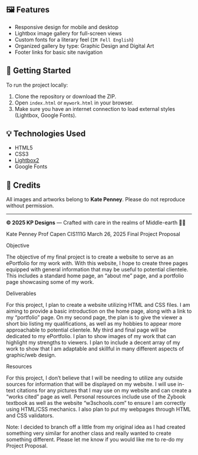## 🖼 Features

- Responsive design for mobile and desktop
- Lightbox image gallery for full-screen views
- Custom fonts for a literary feel (`IM Fell English`)
- Organized gallery by type: Graphic Design and Digital Art
- Footer links for basic site navigation

## 🚀 Getting Started

To run the project locally:

1. Clone the repository or download the ZIP.
2. Open `index.html` or `mywork.html` in your browser.
3. Make sure you have an internet connection to load external styles (Lightbox, Google Fonts).

## 💡 Technologies Used

- HTML5
- CSS3
- [Lightbox2](https://lokeshdhakar.com/projects/lightbox2/)
- Google Fonts

## 📸 Credits

All images and artworks belong to **Kate Penney**. Please do not reproduce without permission.

---

**© 2025 KP Designs** — Crafted with care in the realms of Middle-earth 🧝‍♀️

Kate Penney Prof Capen CIS111G March 26, 2025
Final Project Proposal

Objective

The objective of my final project is to create a website to serve as an ePortfolio for my work with. With this website, I
hope to create three pages equipped with general information that may be useful to potential clientele. This includes a
standard home page, an “about me” page, and a portfolio page showcasing some of my work.

Deliverables

For this project, I plan to create a website utilizing HTML and CSS files. I am aiming to provide a basic introduction on
the home page, along with a link to my “portfolio” page. On my second page, the plan is to give the viewer a short bio listing my
qualifications, as well as my hobbies to appear more approachable to potential clientele. My third and final page will be
dedicated to my ePortfolio. I plan to show images of my work that can highlight my strengths to viewers. I plan to include a
decent array of my work to show that I am adaptable and skillful in many different aspects of graphic/web design.

Resources

For this project, I don’t believe that I will be needing to utilize any outside sources for information that will be displayed
on my website. I will use in-text citations for any pictures that I may use on my website and can create a “works cited” page as
well. Personal resources include use of the Zybook textbook as well as the website “w3schools.com” to ensure I am correctly
using HTML/CSS mechanics. I also plan to put my webpages through HTML and CSS validators.

Note: I decided to branch off a little from my original idea as I had created something very similar for another class and really wanted to create something different. Please let me know if you would like me to re-do my Project Proposal.
